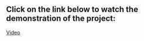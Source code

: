 ## Click on the link below to watch the demonstration of the project:
 [Video](https://drive.google.com/file/d/1C9JsNe59lihOsFU3sYFtyCRQ_8mPrnCG/view?usp=sharing)
